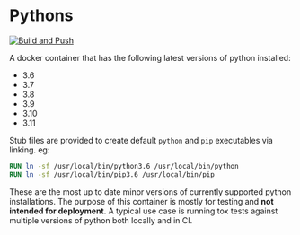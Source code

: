 # Pythons

[![Build and Push](https://github.com/lukewiwa/pythons/actions/workflows/build.yml/badge.svg)](https://github.com/lukewiwa/pythons/actions/workflows/build.yml)

A docker container that has the following latest versions of python installed:

- 3.6
- 3.7
- 3.8
- 3.9
- 3.10
- 3.11

Stub files are provided to create default `python` and `pip` executables via linking. eg:

```dockerfile
RUN ln -sf /usr/local/bin/python3.6 /usr/local/bin/python
RUN ln -sf /usr/local/bin/pip3.6 /usr/local/bin/pip
```

These are the most up to date minor versions of currently supported python installations. The purpose of this container is mostly for testing and **not intended for deployment**. A typical use case is running tox tests against multiple versions of python both locally and in CI.
